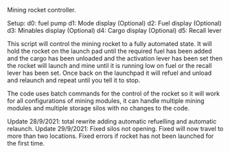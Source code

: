 Mining rocket controller.

Setup:
d0: fuel pump
d1: Mode display (Optional)
d2: Fuel display (Optional)
d3: Minables display (Optional)
d4: Cargo display (Optional)
d5: Recall lever

This script will control the mining rocket to a fully automated state.
It will hold the rocket on the launch pad until the required fuel has been added and the cargo has been unloaded and the activation lever has been set
 then the rocket will launch and mine until it is running low on fuel or the recall lever has been set. Once back on the launchpad it will refuel and unload and relaunch and repeat until you tell it to stop.

The code uses batch commands for the control of the rocket so it will work for all configurations of mining modules, it can handle multiple mining modules and multiple storage silos with no changes to the code.

Update 28/9/2021: total rewrite adding automatic refuelling and automatic relaunch.
Update 29/9/2021: Fixed silos not opening. Fixed will now travel to more than two locations. Fixed errors if rocket has not been launched for the first time.


